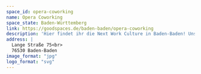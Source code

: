 ```yaml
---
space_id: opera-coworking
name: Opera Coworking
space_state: Baden-Württemberg
link: https://goodspaces.de/baden-baden/opera-coworking
description: 'Hier findet ihr die Next Work Culture in Baden-Baden! Unser Coworking Space befindet sich in einer wunderschönen Jugendstilvilla und lässt keine Wünsche an eine gute Arbeitsumgebung offen: moderne Einrichtung, beste technische Infrastruktur, vollausgestattete Meetingräume sowie abwechslungsreiche Arbeits- und Community-Bereiche, in die ihr euch je nach Bedarf gemeinsam oder alleine zurückziehen könnt.'
address: |
  Lange Straße 75<br>
  76530 Baden-Baden
image_format: "jpg"
logo_format: "svg"
---
```

